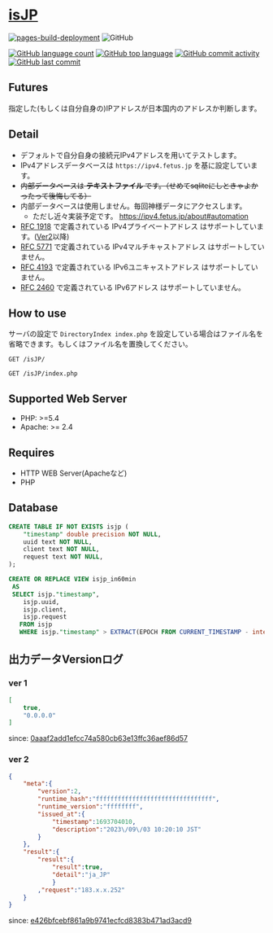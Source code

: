 # [isJP](https://github.com/n138-kz/isJP)

[![pages-build-deployment](https://github.com/n138-kz/isJP/actions/workflows/pages/pages-build-deployment/badge.svg?branch=master)](https://github.com/n138-kz/isJP/actions/workflows/pages/pages-build-deployment)
![GitHub](https://img.shields.io/github/license/n138-kz/isJP)
  
[![GitHub language count](https://img.shields.io/github/languages/count/lkz138/isJP)](README.md)
[![GitHub top language](https://img.shields.io/github/languages/top/lkz138/isJP)](README.md)
[![GitHub commit activity](https://img.shields.io/github/commit-activity/m/lkz138/isJP)](README.md)
[![GitHub last commit](https://img.shields.io/github/last-commit/lkz138/isJP)](README.md)

## Futures

指定した(もしくは自分自身の)IPアドレスが日本国内のアドレスか判断します。

## Detail

- デフォルトで自分自身の接続元IPv4アドレスを用いてテストします。
- IPv4アドレスデータベースは `https://ipv4.fetus.jp` を基に設定しています。
- ~~内部データベースは **テキストファイル** です。（せめてsqliteにしときゃよかったって後悔してる）~~
- 内部データベースは使用しません。毎回神様データにアクセスします。
  - ただし近々実装予定です。 https://ipv4.fetus.jp/about#automation
- [RFC 1918](https://tools.ietf.org/html/rfc1918) で定義されている IPv4プライベートアドレス はサポートしています。([Ver2](https://github.com/n138-kz/isJP/tree/e426bfcebf861a9b9741ecfcd8383b471ad3acd9)以降)
- [RFC 5771](https://tools.ietf.org/html/rfc5771) で定義されている IPv4マルチキャストアドレス はサポートしていません。
- [RFC 4193](https://tools.ietf.org/html/rfc4193) で定義されている IPv6ユニキャストアドレス はサポートしていません。
- [RFC 2460](https://tools.ietf.org/html/rfc2460) で定義されている IPv6アドレス はサポートしていません。

## How to use

サーバの設定で `DirectoryIndex index.php` を設定している場合はファイル名を省略できます。もしくはファイル名を置換してください。

```http
GET /isJP/
```

```http
GET /isJP/index.php
```

## Supported Web Server

- PHP: >=5.4
- Apache: >= 2.4

## Requires

- HTTP WEB Server(Apacheなど)
- PHP

## Database

```sql
CREATE TABLE IF NOT EXISTS isjp (
    "timestamp" double precision NOT NULL,
    uuid text NOT NULL,
    client text NOT NULL,
    request text NOT NULL,
);
```
```sql
CREATE OR REPLACE VIEW isjp_in60min
 AS
 SELECT isjp."timestamp",
    isjp.uuid,
    isjp.client,
    isjp.request
   FROM isjp
   WHERE isjp."timestamp" > EXTRACT(EPOCH FROM CURRENT_TIMESTAMP - interval '60 minute');
```

## 出力データVersionログ

### ver 1

```json
[
    true,
    "0.0.0.0"
]
```
since: [0aaaf2add1efcc74a580cb63e13ffc36aef86d57](https://github.com/n138-kz/isJP/tree/0aaaf2add1efcc74a580cb63e13ffc36aef86d57)

### ver 2

```json
{
    "meta":{
        "version":2,
        "runtime_hash":"ffffffffffffffffffffffffffffffff",
        "runtime_version":"ffffffff",
        "issued_at":{
            "timestamp":1693704010,
            "description":"2023\/09\/03 10:20:10 JST"
        }
    },
    "result":{
        "result":{
            "result":true,
            "detail":"ja_JP"
            }
        ,"request":"183.x.x.252"
    }
}
```
since: [e426bfcebf861a9b9741ecfcd8383b471ad3acd9](https://github.com/n138-kz/isJP/tree/e426bfcebf861a9b9741ecfcd8383b471ad3acd9)
